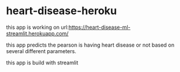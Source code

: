 # heart-disease-heroku

this app is working on url:https://heart-disease-ml-streamlit.herokuapp.com/

this app predicts the pearson is having heart disease or not based on several different parameters.

this app is build with streamlit
